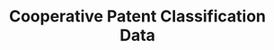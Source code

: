 ---
layout: default
bigquery: https://console.cloud.google.com/bigquery?p=patents-public-data&d=cpc&page=dataset
citation: '“Cooperative Patent Classification” by the EPO and USPTO, for public use. '
contributors: EPO, USPTO
cost: None
description: Cooperative Patent Classification Data contains the scheme and definitions
  of the Cooperative Patent Classification system for classifying patent documents.
  The CPC is the result of a partnership between the EPO and the USPTO in their joint
  effort to develop a common, internationally compatible classification system for
  technical documents, in particular patent publications, which will be used by both
  offices in the patent granting process
documentation: https://www.cooperativepatentclassification.org/cpcSchemeAndDefinitions
last_edit: Mon, 04 Apr 2022 19:07:06 GMT
location: https://www.cooperativepatentclassification.org/index
maintained_by: USPTO, EPO
schema_fields: '[''additional_only'', ''ipcConcordant'', ''title_part'', ''notAllocatable'',
  ''titleFull'', ''status'', ''child_groups'', ''breakdownCode'', ''residualReferences'',
  ''applicationReferences'', ''children'', ''informativeReferences'', ''title_full'',
  ''breakdown_code'', ''date_revised'', ''informative_references'', ''synonyms'',
  ''childGroups'', ''parents'', ''sizeCache'', ''glossary'', ''titlePart'', ''definition'',
  ''level'', ''application_references'', ''dateRevised'', ''limiting_references'',
  ''symbol'', ''residual_references'', ''limitingReferences'', ''ipc_concordant'',
  ''not_allocatable'']'
shortname: cooperative_patent_classification
tags:
- patents
- science
title: Cooperative Patent Classification Data
uuid: 984374a7-16e9-4b35-9445-458daceb01bf
---